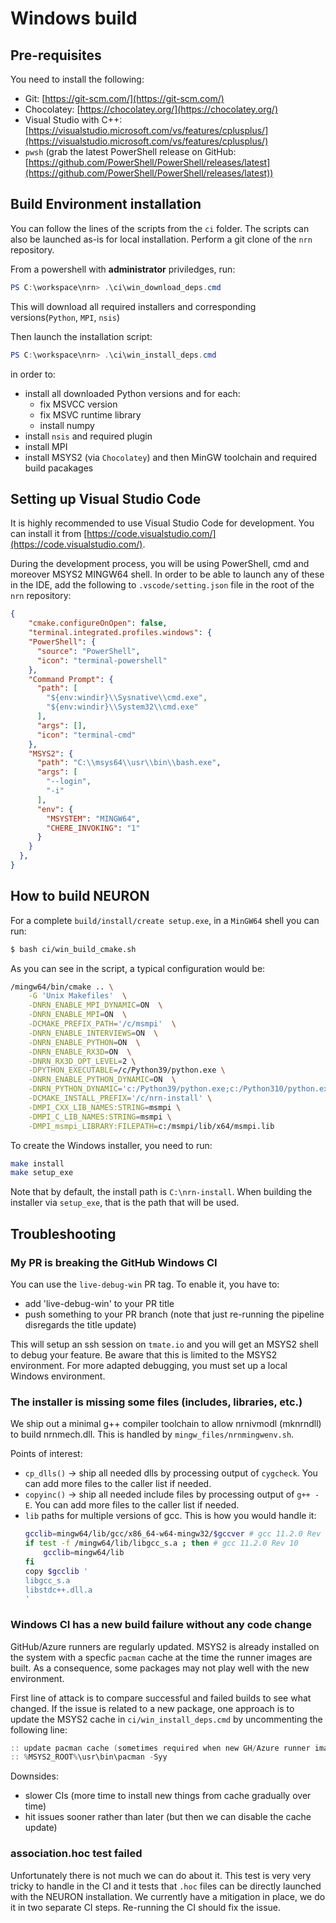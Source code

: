 # Windows build

## Pre-requisites

You need to install the following:

*  Git: [https://git-scm.com/](https://git-scm.com/)
*  Chocolatey: [https://chocolatey.org/](https://chocolatey.org/)
*  Visual Studio with C++: [https://visualstudio.microsoft.com/vs/features/cplusplus/](https://visualstudio.microsoft.com/vs/features/cplusplus/)
*  `pwsh` (grab the latest PowerShell release on GitHub: [https://github.com/PowerShell/PowerShell/releases/latest](https://github.com/PowerShell/PowerShell/releases/latest))

## Build Environment installation

You can follow the lines of the scripts from the `ci` folder. The scripts can also be launched as-is for local installation. Perform a git clone of the `nrn` repository.

From a powershell with **administrator** priviledges, run:
```powershell
PS C:\workspace\nrn> .\ci\win_download_deps.cmd
```
This will download all required installers and corresponding versions(`Python`, `MPI`, `nsis`)

Then launch the installation script:
```powershell
PS C:\workspace\nrn> .\ci\win_install_deps.cmd
```
in order to:

* install all downloaded Python versions and for each:
  * fix MSVCC version
  * fix MSVC runtime library
  * install numpy 
* install `nsis` and required plugin
* install MPI
* install MSYS2 (via `Chocolatey`) and then MinGW toolchain and required build pacakages

## Setting up Visual Studio Code

It is highly recommended to use Visual Studio Code for development. You can install it from [https://code.visualstudio.com/](https://code.visualstudio.com/). 

During the development process, you will be using PowerShell, cmd and moreover MSYS2 MINGW64 shell. In order to be able to launch any of these in the IDE, add the following to `.vscode/setting.json` file in the root of the `nrn` repository:

```json
{
    "cmake.configureOnOpen": false,
    "terminal.integrated.profiles.windows": {
    "PowerShell": {
      "source": "PowerShell",
      "icon": "terminal-powershell"
    },
    "Command Prompt": {
      "path": [
        "${env:windir}\\Sysnative\\cmd.exe",
        "${env:windir}\\System32\\cmd.exe"
      ],
      "args": [],
      "icon": "terminal-cmd"
    },
    "MSYS2": {
      "path": "C:\\msys64\\usr\\bin\\bash.exe",
      "args": [
        "--login",
        "-i"
      ],
      "env": {
        "MSYSTEM": "MINGW64",
        "CHERE_INVOKING": "1"
      }
    }
  },
}
```

## How to build NEURON

For a complete `build/install/create setup.exe`, in a `MinGW64` shell you can run:
```bash
$ bash ci/win_build_cmake.sh
```
As you can see in the script, a typical configuration would be:
```bash
/mingw64/bin/cmake .. \
	-G 'Unix Makefiles'  \
	-DNRN_ENABLE_MPI_DYNAMIC=ON  \
	-DNRN_ENABLE_MPI=ON  \
	-DCMAKE_PREFIX_PATH='/c/msmpi'  \
	-DNRN_ENABLE_INTERVIEWS=ON  \
	-DNRN_ENABLE_PYTHON=ON  \
	-DNRN_ENABLE_RX3D=ON  \
	-DNRN_RX3D_OPT_LEVEL=2 \
	-DPYTHON_EXECUTABLE=/c/Python39/python.exe \
	-DNRN_ENABLE_PYTHON_DYNAMIC=ON  \
	-DNRN_PYTHON_DYNAMIC='c:/Python39/python.exe;c:/Python310/python.exe;c:/Python311/python.exe'  \
	-DCMAKE_INSTALL_PREFIX='/c/nrn-install' \
	-DMPI_CXX_LIB_NAMES:STRING=msmpi \
	-DMPI_C_LIB_NAMES:STRING=msmpi \
	-DMPI_msmpi_LIBRARY:FILEPATH=c:/msmpi/lib/x64/msmpi.lib
```
To create the Windows installer, you need to run:
```bash
make install
make setup_exe
```

Note that by default, the install path is `C:\nrn-install`. When building the installer via `setup_exe`, that is the path that will be used.

## Troubleshooting

### My PR is breaking the GitHub Windows CI

You can use the `live-debug-win` PR tag. To enable it, you have to:
   * add 'live-debug-win' to your PR title
   * push something to your PR branch (note that just re-running the pipeline disregards the title update)

This will setup an ssh session on `tmate.io` and you will get an MSYS2 shell to debug your feature. Be aware that this is limited to the MSYS2 environment. For more adapted debugging, you must set up a local Windows environment.

### The installer is missing some files (includes, libraries, etc.)

We ship out a minimal g++ compiler toolchain to allow nrnivmodl (mknrndll) to build nrnmech.dll.
This is handled by `mingw_files/nrnmingwenv.sh`.

Points of interest:
* `cp_dlls()` -> ship all needed dlls by processing output of `cygcheck`. You can add more files to the caller list if needed.
* `copyinc()` -> ship all needed include files by processing output of `g++ -E`. You can add more files to the caller list if needed.
* `lib` paths for multiple versions of gcc. This is how you would handle it:
  	```bash
	gcclib=mingw64/lib/gcc/x86_64-w64-mingw32/$gccver # gcc 11.2.0 Rev 1
	if test -f /mingw64/lib/libgcc_s.a ; then # gcc 11.2.0 Rev 10
		gcclib=mingw64/lib
	fi
	copy $gcclib '
	libgcc_s.a
	libstdc++.dll.a
	'
	```

### Windows CI has a new build failure without any code change

GitHub/Azure runners are regularly updated. MSYS2 is already installed on the system with a specfic `pacman` cache at the time the runner images are built. As a consequence, some packages may not play well with the new environment.

First line of attack is to compare successful and failed builds to see what changed. If the issue is related to a new package, one approach is to update the MSYS2 cache in `ci/win_install_deps.cmd` by uncommenting the following line:
```powershell
:: update pacman cache (sometimes required when new GH/Azure runner images are deployed)
:: %MSYS2_ROOT%\usr\bin\pacman -Syy
```

Downsides:
* slower CIs (more time to install new things from cache gradually over time)
* hit issues sooner rather than later (but then we can disable the cache update)


### association.hoc test failed

Unfortunately there is not much we can do about it. This test is very very tricky to handle in the CI and it tests that `.hoc` files can be directly launched with the NEURON installation. We currently have a mitigation in place, we do it in two separate CI steps. Re-running the CI should fix the issue.


